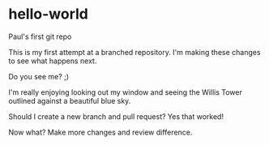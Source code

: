 # hello-world
Paul's first git repo

This is my first attempt at a branched repository. I'm making these changes to see what happens next.

Do you see me? ;)

I'm really enjoying looking out my window and seeing the Willis Tower outlined against a beautiful blue sky.

Should I create a new branch and pull request?
Yes that worked!
  
Now what? Make more changes and review difference.
